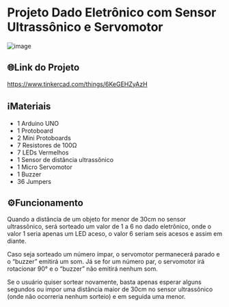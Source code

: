# Projeto Dado Eletrônico com Sensor Ultrassônico e Servomotor

![image](https://github.com/henrigm4626/ETEC_SEM_2020/assets/88845710/cd91443a-ec63-42cb-91a3-aa4806ddcabc)


## 🌐Link do Projeto
https://www.tinkercad.com/things/6KeGEHZyAzH

## ℹMateriais
- 1 Arduino UNO
- 1 Protoboard
- 2 Mini Protoboards
- 7 Resistores de 100Ω
- 7 LEDs Vermelhos
- 1 Sensor de distância ultrassônico
- 1 Micro Servomotor
- 1 Buzzer
- 36 Jumpers

## ⚙️Funcionamento
Quando a distância de um objeto for menor de 30cm no sensor ultrassônico, será sorteado um valor de 1 a 6 no dado eletrônico, 
onde o valor 1 seria apenas um LED aceso, o valor 6 seriam seis acesos e assim em diante. 

Caso seja sorteado um número ímpar, o servomotor permanecerá parado e o “buzzer” emitirá um som. Já se for um número par, o servomotor irá rotacionar 90° e o “buzzer” não emitirá nenhum som. 

Se o usuário quiser sortear novamente, basta apenas esperar alguns segundos ou impor uma distância maior de 30cm no sensor ultrassônico (onde não ocorreria nenhum sorteio) e em seguida uma menor.
